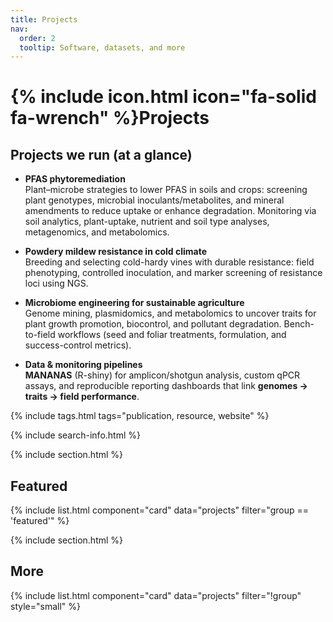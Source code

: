 ```yaml
---
title: Projects
nav:
  order: 2
  tooltip: Software, datasets, and more
---
```


# {% include icon.html icon="fa-solid fa-wrench" %}Projects

## Projects we run (at a glance)

- **PFAS phytoremediation**  
  Plant–microbe strategies to lower PFAS in soils and crops: screening plant genotypes, microbial inoculants/metabolites, and mineral amendments to reduce uptake or enhance degradation. Monitoring via soil analytics, plant-uptake, nutrient and soil type analyses, metagenomics, and metabolomics.

- **Powdery mildew resistance in cold climate**  
  Breeding and selecting cold-hardy vines with durable resistance: field phenotyping, controlled inoculation, and marker screening of resistance loci using NGS.

- **Microbiome engineering for sustainable agriculture**  
  Genome mining, plasmidomics, and metabolomics to uncover traits for plant growth promotion, biocontrol, and pollutant degradation. Bench-to-field workflows (seed and foliar treatments, formulation, and success-control metrics).

- **Data & monitoring pipelines**  
  **MANANAS** (R-shiny) for amplicon/shotgun analysis, custom qPCR assays, and reproducible reporting dashboards that link **genomes → traits → field performance**.

{% include tags.html tags="publication, resource, website" %}

{% include search-info.html %}

{% include section.html %}

## Featured
{% include list.html component="card" data="projects" filter="group == 'featured'" %}

{% include section.html %}

## More
{% include list.html component="card" data="projects" filter="!group" style="small" %}
